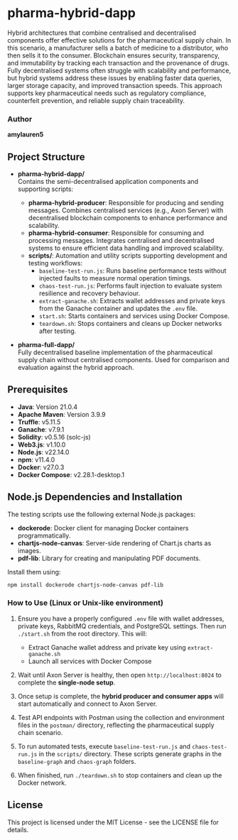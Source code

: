 # pharma-hybrid-dapp

Hybrid architectures that combine centralised and decentralised components offer effective solutions for the pharmaceutical supply chain. In this scenario, a manufacturer sells a batch of medicine to a distributor, who then sells it to the consumer. Blockchain ensures security, transparency, and immutability by tracking each transaction and the provenance of drugs. Fully decentralised systems often struggle with scalability and performance, but hybrid systems address these issues by enabling faster data queries, larger storage capacity, and improved transaction speeds. This approach supports key pharmaceutical needs such as regulatory compliance, counterfeit prevention, and reliable supply chain traceability.

### Author
**amylauren5**

## Project Structure

- **pharma-hybrid-dapp/**  
  Contains the semi-decentralised application components and supporting scripts:
  - **pharma-hybrid-producer**: Responsible for producing and sending messages. Combines centralised services (e.g., Axon Server) with decentralised blockchain components to enhance performance and scalability.  
  - **pharma-hybrid-consumer**: Responsible for consuming and processing messages. Integrates centralised and decentralised systems to ensure efficient data handling and improved scalability.  
  - **scripts/**: Automation and utility scripts supporting development and testing workflows:
    - `baseline-test-run.js`: Runs baseline performance tests without injected faults to measure normal operation timings.  
    - `chaos-test-run.js`: Performs fault injection to evaluate system resilience and recovery behaviour.  
    - `extract-ganache.sh`: Extracts wallet addresses and private keys from the Ganache container and updates the `.env` file.  
    - `start.sh`: Starts containers and services using Docker Compose.  
    - `teardown.sh`: Stops containers and cleans up Docker networks after testing.

- **pharma-full-dapp/**  
  Fully decentralised baseline implementation of the pharmaceutical supply chain without centralised components. Used for comparison and evaluation against the hybrid approach.

## Prerequisites

- **Java**: Version 21.0.4  
- **Apache Maven**: Version 3.9.9  
- **Truffle**: v5.11.5  
- **Ganache**: v7.9.1  
- **Solidity**: v0.5.16 (solc-js)  
- **Web3.js**: v1.10.0  
- **Node.js**: v22.14.0 
- **npm**: v11.4.0 
- **Docker**: v27.0.3
- **Docker Compose**: v2.28.1-desktop.1

## Node.js Dependencies and Installation

The testing scripts use the following external Node.js packages:

- **dockerode**: Docker client for managing Docker containers programmatically.  
- **chartjs-node-canvas**: Server-side rendering of Chart.js charts as images.  
- **pdf-lib**: Library for creating and manipulating PDF documents.

Install them using:

```bash
npm install dockerode chartjs-node-canvas pdf-lib
```

### How to Use (Linux or Unix-like environment)

1. Ensure you have a properly configured `.env` file with wallet addresses, private keys, RabbitMQ credentials, and PostgreSQL settings. Then run `./start.sh` from the root directory. This will:  
   - Extract Ganache wallet address and private key using `extract-ganache.sh`  
   - Launch all services with Docker Compose  

2. Wait until Axon Server is healthy, then open `http://localhost:8024` to complete the **single-node setup**.

3. Once setup is complete, the **hybrid producer and consumer apps** will start automatically and connect to Axon Server.

4. Test API endpoints with Postman using the collection and environment files in the `postman/` directory, reflecting the pharmaceutical supply chain scenario.

5. To run automated tests, execute `baseline-test-run.js` and `chaos-test-run.js` in the `scripts/` directory. These scripts generate graphs in the `baseline-graph` and `chaos-graph` folders.

6. When finished, run `./teardown.sh` to stop containers and clean up the Docker network.

## License
This project is licensed under the MIT License - see the LICENSE file for details.